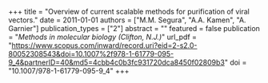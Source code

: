 +++
title = "Overview of current scalable methods for purification of viral vectors."
date = 2011-01-01
authors = ["M.M. Segura", "A.A. Kamen", "A. Garnier"]
publication_types = ["2"]
abstract = ""
featured = false
publication = "*Methods in molecular biology (Clifton, N.J.)*"
url_pdf = "https://www.scopus.com/inward/record.uri?eid=2-s2.0-80052308543&doi=10.1007%2f978-1-61779-095-9_4&partnerID=40&md5=4cbb4c0b3fc931720dca8450f02809b3"
doi = "10.1007/978-1-61779-095-9_4"
+++

